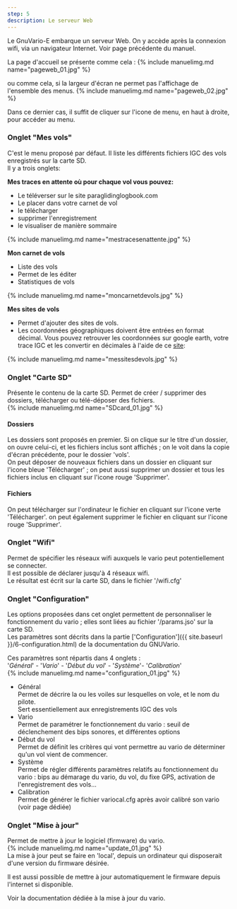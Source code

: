 ```yaml
---
step: 5
description: Le serveur Web
---
```


Le GnuVario-E embarque un serveur Web. On y accède après la connexion wifi, via un navigateur Internet. Voir page précédente du manuel.

La page d'accueil se présente comme cela :
{% include manuelimg.md name="pageweb_01.jpg" %}

ou comme cela, si la largeur d'écran ne permet pas l'affichage de l'ensemble des menus. 
{% include manuelimg.md name="pageweb_02.jpg" %}

Dans ce dernier cas, il suffit de cliquer sur l'icone de menu, en haut à droite, pour accéder au menu.

### Onglet "Mes vols"

C'est le menu proposé par défaut. Il liste les différents fichiers IGC des vols enregistrés sur la carte SD.  
Il y a trois onglets:

**Mes traces en attente où pour chaque vol vous pouvez:**
- Le téléverser sur le site paraglidinglogbook.com
- Le placer dans votre carnet de vol
- le télécharger
- supprimer l'enregistrement
- le visualiser de manière sommaire

{% include manuelimg.md name="mestracesenattente.jpg" %}

**Mon carnet de vols**
- Liste des vols
- Permet de les éditer
- Statistiques de vols

{% include manuelimg.md name="moncarnetdevols.jpg" %}

**Mes sites de vols**
- Permet d'ajouter des sites de vols. 
- Les coordonnées géographiques doivent être entrées en format décimal. Vous pouvez retrouver les coordonnées sur google earth, votre trace IGC et les convertir en décimales à l'aide de ce [site](https://fr.planetcalc.com/1129/):  

{% include manuelimg.md name="messitesdevols.jpg" %}

### Onglet "Carte SD"

Présente le contenu de la carte SD. Permet de créer / supprimer des dossiers, télécharger ou télé-déposer des fichiers.  
{% include manuelimg.md name="SDcard_01.jpg" %}  
#### Dossiers
Les dossiers sont proposés en premier. Si on clique sur le titre d'un dossier, on ouvre celui-ci, et les fichiers inclus sont affichés ; on le voit dans la copie d'écran précédente, pour le dossier 'vols'.  
On peut déposer de nouveaux fichiers dans un dossier en cliquant sur l'icone bleue 'Télécharger' ; on peut aussi supprimer un dossier et tous les fichiers inclus en cliquant sur l'icone rouge 'Supprimer'.
#### Fichiers
On peut télécharger sur l'ordinateur le fichier en cliquant sur l'icone verte 'Télécharger'. on peut également supprimer le fichier en cliquant sur l'icone rouge 'Supprimer'.

### Onglet "Wifi"

Permet de spécifier les réseaux wifi auxquels le vario peut potentiellement se connecter.  
Il est possible de déclarer jusqu'à 4 réseaux wifi.  
Le résultat est écrit sur la carte SD, dans le fichier '/wifi.cfg'

### Onglet "Configuration"

Les options proposées dans cet onglet permettent de personnaliser le fonctionnement du vario ; elles sont liées au fichier '/params.jso' sur la carte SD.  
Les paramètres sont décrits dans la partie ['Configuration']({{ site.baseurl }}/6-configuration.html) de la documentation du GNUVario.

Ces paramètres sont répartis dans 4 onglets :  
'_Général_' - '_Vario_' - '_Début du vol_' - '_Système_'- '_Calibration_'   
{% include manuelimg.md name="configuration_01.jpg" %}  
- Général  
Permet de décrire la ou les voiles sur lesquelles on vole, et le nom du pilote.  
Sert essentiellement aux enregistrements IGC des vols
- Vario  
Permet de paramétrer le fonctionnement du vario : seuil de déclenchement des bips sonores, et différentes options
- Début du vol  
Permet de définit les critères qui vont permettre au vario de déterminer qu'un vol vient de commencer. 
- Système  
Permet de régler différents paramètres relatifs au fonctionnement du vario : bips au démarage du vario, du vol, du fixe GPS, activation de l'enregistrement des vols...
- Calibration     
Permet de générer le fichier variocal.cfg après avoir calibré son vario (voir page dédiée)

### Onglet "Mise à jour"
Permet de mettre à jour le logiciel (firmware) du vario.  
{% include manuelimg.md name="update_01.jpg" %}  
La mise à jour peut se faire en 'local', depuis un ordinateur qui disposerait d'une version du firmware désirée.

Il est aussi possible de mettre à jour automatiquement le firmware depuis l'internet si disponible. 

Voir la documentation dédiée à la mise à jour du vario.
